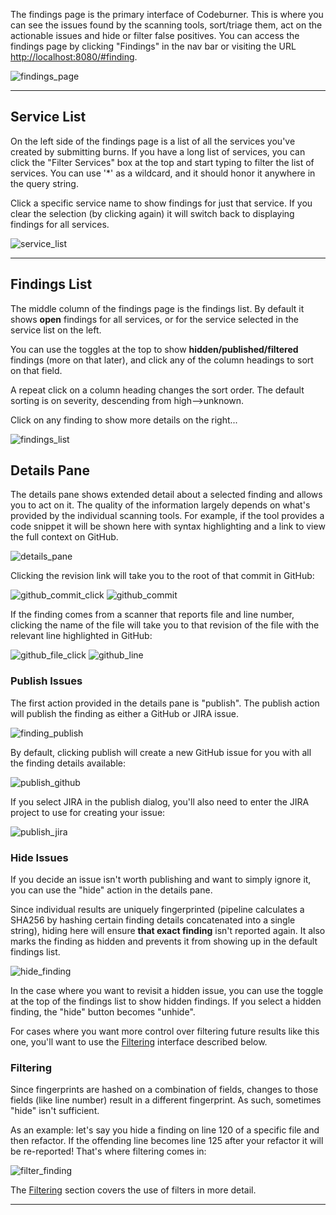 The findings page is the primary interface of Codeburner.  This is where you can see the issues found by the scanning tools, sort/triage them, act on the actionable issues and hide or filter false positives.  You can access the findings page by clicking "Findings" in the nav bar or visiting the URL <a href="http://localhost:8080/#finding" target="_blank">http://localhost:8080/#finding</a>.

![findings_page](images/findings_page.png)

***

## Service List
On the left side of the findings page is a list of all the services you've created by submitting burns.  If you have a long list of services, you can click the "Filter Services" box at the top and start typing to filter the list of services.  You can use '*' as a wildcard, and it should honor it anywhere in the query string.

Click a specific service name to show findings for just that service.  If you clear the selection (by clicking again) it will switch back to displaying findings for all services.

![service_list](images/service_list.png)

***

## Findings List
The middle column of the findings page is the findings list.  By default it shows **open** findings for all services, or for the service selected in the service list on the left.

You can use the toggles at the top to show **hidden/published/filtered** findings (more on that later), and click any of the column headings to sort on that field.  

A repeat click on a column heading changes the sort order.  The default sorting is on severity, descending from high-->unknown.

Click on any finding to show more details on the right...

![findings_list](images/findings_list.png)

## Details Pane
The details pane shows extended detail about a selected finding and allows you to act on it.  The quality of the information largely depends on what's provided by the individual scanning tools.  For example, if the tool provides a code snippet it will be shown here with syntax highlighting and a link to view the full context on GitHub.

![details_pane](images/details_pane.png)

Clicking the revision link will take you to the root of that commit in GitHub:

![github_commit_click](images/github_commit_click.png)
![github_commit](images/github_commit.png)

If the finding comes from a scanner that reports file and line number, clicking the name of the file will take you to that revision of the file with the relevant line highlighted in GitHub:

![github_file_click](images/github_file_click.png)
![github_line](images/github_line.png)

### Publish Issues
The first action provided in the details pane is "publish".  The publish action will publish the finding as either a GitHub or JIRA issue.

![finding_publish](images/publish_finding.png)

By default, clicking publish will create a new GitHub issue for you with all the finding details available:

![publish_github](images/publish_github.png)

If you select JIRA in the publish dialog, you'll also need to enter the JIRA project to use for creating your issue:

![publish_jira](images/publish_jira.png)

### Hide Issues
If you decide an issue isn't worth publishing and want to simply ignore it, you can use the "hide" action in the details pane.  

Since individual results are uniquely fingerprinted (pipeline calculates a SHA256 by hashing certain finding details concatenated into a single string), hiding here will ensure **that exact finding** isn't reported again.  It also marks the finding as hidden and prevents it from showing up in the default findings list.  

![hide_finding](images/hide_finding.png)

In the case where you want to revisit a hidden issue, you can use the toggle at the top of the findings list to show hidden findings.  If you select a hidden finding, the "hide" button becomes "unhide".

For cases where you want more control over filtering future results like this one, you'll want to use the [Filtering](/user/filters/) interface described below.

### Filtering
Since fingerprints are hashed on a combination of fields, changes to those fields (like line number) result in a different fingerprint.  As such, sometimes "hide" isn't sufficient.  

As an example: let's say you hide a finding on line 120 of a specific file and then refactor.  If the offending line becomes line 125 after your refactor it will be re-reported!  That's where filtering comes in:

![filter_finding](images/filter_finding.png)

The [Filtering](/user/filters/) section covers the use of filters in more detail.



***
